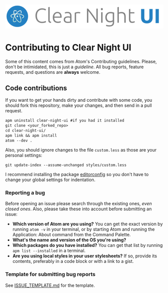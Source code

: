 ![](img/clear-night-ui-title.png)
---
# Contributing to Clear Night UI

Some of this content comes from Atom's Contributing guidelines. Please, don't be intimidated, this is just a *guideline*. All bug reports, feature requests, and questions are **always** welcome.

## Code contributions

If you want to get your hands dirty and contribute with some code, you should fork this repository, make your changes, and then send in a pull request.

```shell
apm uninstall clear-night-ui #if you had it installed
git clone <your_forked_repo>
cd clear-night-ui/
apm link && apm install
atom --dev .
```

Also, you should ignore changes to the file `custom.less` as those are your personal settings:

```shell
git update-index --assume-unchanged styles/custom.less
```

I recommend installing the package [editorconfig](https://atom.io/packages/editorconfig) so you don't have to change your global settings for indentation.

### Reporting a bug

Before opening an issue please search through the existing ones, *even closed ones*. Also, please take these into account before submitting an issue:

- **Which version of Atom are you using?** You can get the exact version by running `atom -v` in your terminal, or by starting Atom and running the Application: About command from the Command Palette.
- **What's the name and version of the OS you're using?**
- **Which packages do you have installed?** You can get that list by running `apm list --installed` in a terminal.
- **Are you using local styles in your user stylesheets?** If so, provide its contents, preferably in a code block or with a link to a gist.

### Template for submitting bug reports

See [ISSUE_TEMPLATE.md](https://github.com/raindeer44/clear-nigclear-night-ui/ISSUE_TEMPLATE.md) for the template.
